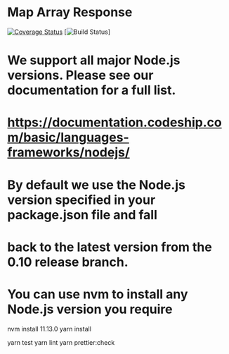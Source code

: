 # Map Array Response
[![Coverage Status](https://coveralls.io/repos/github/bingneef/map-array-response/badge.svg?branch=master)](https://coveralls.io/github/bingneef/map-array-response?branch=master)
[![Build Status](https://app.codeship.com/projects/17544140-d816-0135-9c8a-32bc1125dbb9/status?branch=master)]

# We support all major Node.js versions. Please see our documentation for a full list.
# https://documentation.codeship.com/basic/languages-frameworks/nodejs/
#
# By default we use the Node.js version specified in your package.json file and fall
# back to the latest version from the 0.10 release branch.
#
# You can use nvm to install any Node.js version you require
nvm install 11.13.0
yarn install

yarn test
yarn lint
yarn prettier:check